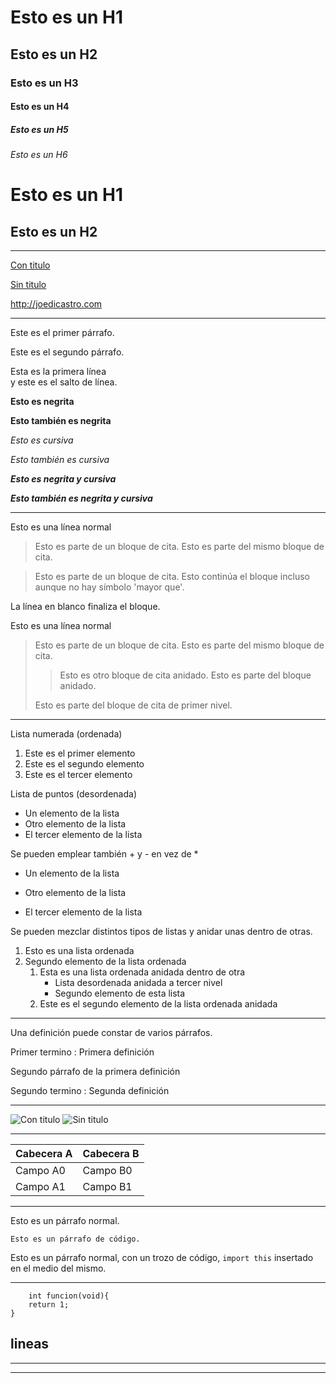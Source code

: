 # Esto es un H1


## Esto es un H2


### Esto es un H3


#### Esto es un H4


##### Esto es un H5


###### Esto es un H6

Esto es un H1
=============

Esto es un H2
-------------

---


[Con titulo](http://joedicastro.com "titulo")

[Sin titulo](http://joedicastro.com)

<http://joedicastro.com>

---

Este es el primer párrafo.

Este es el segundo párrafo.

Esta es la primera línea  
y este es el salto de línea.

**Esto es negrita**

__Esto también es negrita__

*Esto es cursiva*

_Esto también es cursiva_

***Esto es negrita y cursiva***

___Esto también es negrita y cursiva___

___

Esto es una línea normal

> Esto es parte de un bloque de cita.
> Esto es parte del mismo bloque de cita.



> Esto es parte de un bloque de cita.
Esto continúa el bloque incluso aunque no hay símbolo 'mayor que'.

La línea en blanco finaliza el bloque.


Esto es una línea normal
> Esto es parte de un bloque de cita.
> Esto es parte del mismo bloque de cita.
>
> > Esto es otro bloque de cita anidado.
> > Esto es parte del bloque anidado.
>
> Esto es parte del bloque de cita de primer nivel.

***

Lista numerada (ordenada)
1. Este es el primer elemento
2. Este es el segundo elemento
3. Este es el tercer elemento

Lista de puntos (desordenada)
* Un elemento de la lista
* Otro elemento de la lista
* El tercer elemento de la lista

Se pueden emplear también + y - en vez de *
* Un elemento de la lista
+ Otro elemento de la lista
- El tercer elemento de la lista


Se pueden mezclar distintos tipos de listas y anidar unas dentro de otras.
1. Esto es una lista ordenada
2. Segundo elemento de la lista ordenada
    1. Esta es una lista ordenada anidada dentro de otra
        * Lista desordenada anidada a tercer nivel
        * Segundo elemento de esta lista
    2. Este es el segundo elemento de la lista ordenada anidada

***

Una definición puede constar de varios párrafos.

Primer termino
 : Primera definición

Segundo párrafo de la primera definición

Segundo termino
 : Segunda definición

***

![Con titulo](http://www.pushetta.com/uploads/channel_media/497e655768de45f28d14039c45fc0fee.bmp "titulo")
![Sin titulo](http://www.pushetta.com/uploads/channel_media/497e655768de45f28d14039c45fc0fee.bmp)

***

Cabecera A | Cabecera B
-- | --
Campo A0 | Campo B0
Campo A1 | Campo B1

***

Esto es un párrafo normal.  

    Esto es un párrafo de código.

Esto es un párrafo normal, con un trozo de código, `import this` insertado en el medio del mismo.

***

~~~
	int funcion(void){
	return 1;
}
~~~


lineas
---
___
*** 
